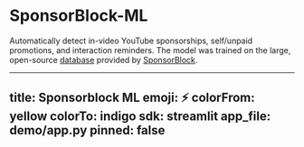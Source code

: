 
# SponsorBlock-ML
Automatically detect in-video YouTube sponsorships, self/unpaid promotions, and interaction reminders. The model was trained on the large, open-source [database](https://sponsor.ajay.app/database) provided by [SponsorBlock](https://sponsor.ajay.app/).


---
title: Sponsorblock ML
emoji: ⚡
colorFrom: yellow
colorTo: indigo
sdk: streamlit
app_file: demo/app.py
pinned: false
---

